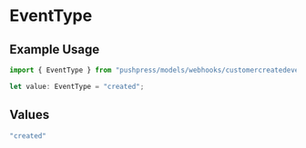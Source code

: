 # EventType

## Example Usage

```typescript
import { EventType } from "pushpress/models/webhooks/customercreatedevent.js";

let value: EventType = "created";
```

## Values

```typescript
"created"
```